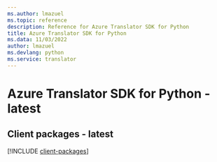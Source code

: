 ```yaml
---
ms.author: lmazuel
ms.topic: reference
description: Reference for Azure Translator SDK for Python
title: Azure Translator SDK for Python
ms.data: 11/03/2022
author: lmazuel
ms.devlang: python
ms.service: translator
---
```

# Azure Translator SDK for Python - latest

## Client packages - latest
[!INCLUDE [client-packages](translator-client-index.md)]